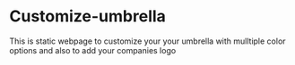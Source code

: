 # Customize-umbrella
This is static webpage to customize your your umbrella with mulltiple color options and also to add your companies logo
